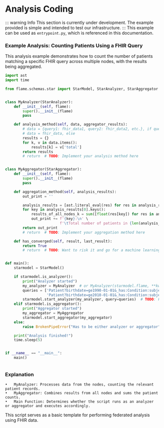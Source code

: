 # Analysis Coding
::: warning Info
This section is currently under development. The example provided is simple and intended to test our infrastructure.
:::
This example can be used as `entrypoint.py`, which is referenced in this documentation.

### Example Analysis: Counting Patients Using a FHIR Query

This analysis example demonstrates how to count the number of patients matching a specific FHIR query across multiple nodes,
with the results being aggregated.

```python
import ast
import time

from flame.schemas.star import StarModel, StarAnalyzer, StarAggregator


class MyAnalyzer(StarAnalyzer):
    def __init__(self, flame):
        super().__init__(flame)
        pass

    def analysis_method(self, data, aggregator_results):
        # data = {query1: fhir_data1, query2: fhir_data2, etc.}, if query had multiple entries
        # data = fhir_data, else
        results = {}
        for k, v in data.items():
            results[k] = v['total']
        return results
        # return  # TODO: Implement your analysis method here


class MyAggregator(StarAggregator):
    def __init__(self, flame):
        super().__init__(flame)
        pass

    def aggregation_method(self, analysis_results):
        out_print = ''

        analysis_results = [ast.literal_eval(res) for res in analysis_results]
        for key in analysis_results[0].keys():
            results_of_all_nodes_k = sum([float(res[key]) for res in analysis_results])
            out_print += f'{key}:\n' \
                         f'\tTotal number of patients in {len(analysis_results)} hospitals: {results_of_all_nodes_k}\n'
        return out_print
        # return  # TODO: Implement your aggregation method here

    def has_converged(self, result, last_result):
        return True
        # return  # TODO: Want to risk it and go for a machine learning pipeline? This here, would be your exit criteria.


def main():
    starmodel = StarModel()

    if starmodel.is_analyzer():
        print("Analyzer started")
        my_analyzer = MyAnalyzer  # or MyAnalyzer(starmodel.flame, **kwargs), if implemented with custom params
        queries = ['Patient?birthdate=ge1990-01-01&_has:Condition:subject:code=73595000',
                   'Patient?birthdate=ge2010-01-01&_has:Condition:subject:code=73595000']  # TODO: What do we want?
        starmodel.start_analyzer(my_analyzer, query=queries)  # TODO: Fill in query or queries here
    elif starmodel.is_aggregator():
        print("Aggregator started")
        my_aggregator = MyAggregator
        starmodel.start_aggregator(my_aggregator)
    else:
        raise BrokenPipeError("Has to be either analyzer or aggregator")

    print("Analysis finished!")
    time.sleep(5)


if __name__ == "__main__":
    main()



```

### Explanation
	•	MyAnalyzer: Processes data from the nodes, counting the relevant patient records.
	•	MyAggregator: Combines results from all nodes and sums the patient counts.
	•	Main Function: Determines whether the script runs as an analyzer or aggregator and executes accordingly.

This script serves as a basic template for performing federated analysis using FHIR data.




